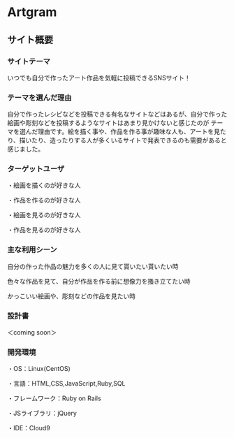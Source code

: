 # Artgram 

## サイト概要
### サイトテーマ

いつでも自分で作ったアート作品を気軽に投稿できるSNSサイト！

### テーマを選んだ理由

自分で作ったレシピなどを投稿できる有名なサイトなどはあるが、自分で作った絵画や彫刻などを投稿するようなサイトはあまり見かけないと感じたのが
テーマを選んだ理由です。絵を描く事や、作品を作る事が趣味な人も、アートを見たり、描いたり、造ったりする人が多くいるサイトで発表できるのも需要があると感じました。

### ターゲットユーザ

・絵画を描くのが好きな人

・作品を作るのが好きな人

・絵画を見るのが好きな人

・作品を見るのが好きな人

### 主な利用シーン

自分の作った作品の魅力を多くの人に見て貰いたい貰いたい時

色々な作品を見て、自分が作品を作る前に想像力を搔き立てたい時

かっこいい絵画や、彫刻などの作品を見たい時

### 設計書


 ＜coming soon＞


### 開発環境

・OS：Linux(CentOS)

・言語：HTML,CSS,JavaScript,Ruby,SQL

・フレームワーク：Ruby on Rails

・JSライブラリ：jQuery

・IDE：Cloud9







